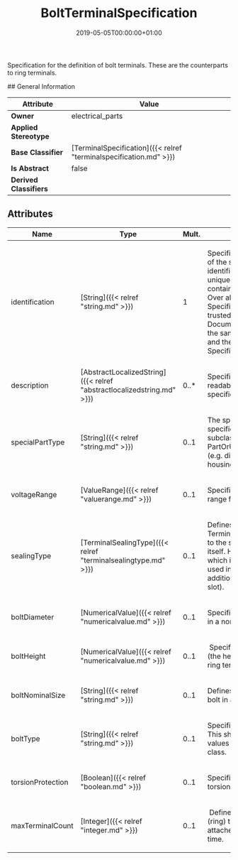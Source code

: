 ﻿---
title: BoltTerminalSpecification
toc: false
type: specs
date: "2019-05-05T00:00:00+01:00"
draft: false
menu_name: vec120

# Prev/next pager order (if `docs_section_pager` enabled in `params.toml`)
weight: 
---
<html>   <head>     </head>   <body>     <p> Specification for the definition of bolt terminals. These are the counterparts to ring terminals.      </p>  </body> </html>
## General Information

| Attribute               | Value |
|-------------------------|-------|
| **Owner**               | electrical_parts |
| **Applied Stereotype**  |   |
| **Base Classifier**     | [TerminalSpecification]({{< relref "terminalspecification.md" >}})<br/>  |
| **Is Abstract**         | false |
| **Derived Classifiers** |   |


## Attributes
|  Name  |  Type  |  Mult.  |  Description  |  Owning Classifier  |
|--------|--------|---------|---------------|--------------|
|identification | [String]({{< relref "string.md" >}}) | 1 | <html>   <head>     </head>   <body>     <p> Specifies a unique identification of the specification. The identification is guaranteed to be unique within the document containing the specification. Over all VEC-documents a Specification-instance can be trusted to be identical if the DocumentVersion-instance is the same (see DocumentVersion) and the identification of the Specification is the same.      </p>    </body> </html>  | [Specification]({{< relref "specification.md" >}}) |
|description | [AbstractLocalizedString]({{< relref "abstractlocalizedstring.md" >}}) | 0..* | <html>   <head>     </head>   <body>     <p> Specifies additional, human readable information about the specification.      </p>    </body> </html>  | [Specification]({{< relref "specification.md" >}}) |
|specialPartType | [String]({{< relref "string.md" >}}) | 0..1 | <html><body><p>The specialPartType allows the specification of subclassifications for a PartOrUsageRelatedSpecification (e.g. different types of connector housings).  </p></body></html> | [PartOrUsageRelatedSpecification]({{< relref "partorusagerelatedspecification.md" >}}) |
|voltageRange | [ValueRange]({{< relref "valuerange.md" >}}) | 0..1 | <html>   <head>     </head>   <body>     <p> Specifies the allowed voltage range for the connector housing.      </p>    </body> </html>  | [TerminalSpecification]({{< relref "terminalspecification.md" >}}) |
|sealingType | [TerminalSealingType]({{< relref "terminalsealingtype.md" >}}) | 0..1 | <html>   <head>     </head>   <body>     <p> Defines the <i>SealingType</i> of the Terminal. This type always refers to the sealing of the terminal itself. However, even a terminal which is not sealable can be used in sealed locations with additional measures (e.g. on the slot).        </p>    </body> </html>  | [TerminalSpecification]({{< relref "terminalspecification.md" >}}) |
|boltDiameter | [NumericalValue]({{< relref "numericalvalue.md" >}}) | 0..1 | <html>   <head>     </head>   <body>     <p> Specifies the diameter of the bolt in a nominal way.      </p>  </body> </html> | [BoltTerminalSpecification]({{< relref "boltterminalspecification.md" >}}) |
|boltHeight | [NumericalValue]({{< relref "numericalvalue.md" >}}) | 0..1 | <html>   <head>     </head>   <body>     <p> &#160;Specifies the height of the bolt (the height of the part to which ring terminals can be attached).      </p>  </body> </html> | [BoltTerminalSpecification]({{< relref "boltterminalspecification.md" >}}) |
|boltNominalSize | [String]({{< relref "string.md" >}}) | 0..1 | <html>   <head>     </head>   <body>     <p> Defines the size (diameter) of the bolt in a nominal way (e.g. &quot;M8&quot;).       </p>  </body> </html> | [BoltTerminalSpecification]({{< relref "boltterminalspecification.md" >}}) |
|boltType | [String]({{< relref "string.md" >}}) | 0..1 | <html>   <head>     </head>   <body>     <p> Specifies the type of the bolt. This should be an enumeration of values defined in a conformance class.      </p>    </body> </html>  | [BoltTerminalSpecification]({{< relref "boltterminalspecification.md" >}}) |
|torsionProtection | [Boolean]({{< relref "boolean.md" >}}) | 0..1 | <html>   <head>     </head>   <body>     <p> Specifies if the bolt provides torsion protected or not.      </p>  </body> </html> | [BoltTerminalSpecification]({{< relref "boltterminalspecification.md" >}}) |
|maxTerminalCount | [Integer]({{< relref "integer.md" >}}) | 0..1 | <html>   <head>     </head>   <body>     <p> &#160;Defines the maximum number of (ring) terminals that can be attached to this bolt at the same time.      </p>  </body> </html> | [BoltTerminalSpecification]({{< relref "boltterminalspecification.md" >}}) |

